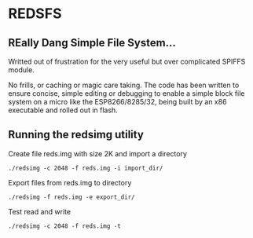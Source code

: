 # REDSFS

## REally Dang Simple File System...

Writted out of frustration for the very useful but over complicated SPIFFS module. 

No frills, or caching or magic care taking. The code has been written to ensure concise, simple editing or debugging to enable a simple block
file system on a micro like the ESP8266/8285/32, being built by an x86 executable and rolled out in flash.


## Running the redsimg utility

Create file reds.img with size 2K and import a directory

`./redsimg -c 2048 -f reds.img -i import_dir/`

Export files from reds.img to directory

`./redsimg -f reds.img -e export_dir/`

Test read and write

`./redsimg -c 2048 -f reds.img -t`
